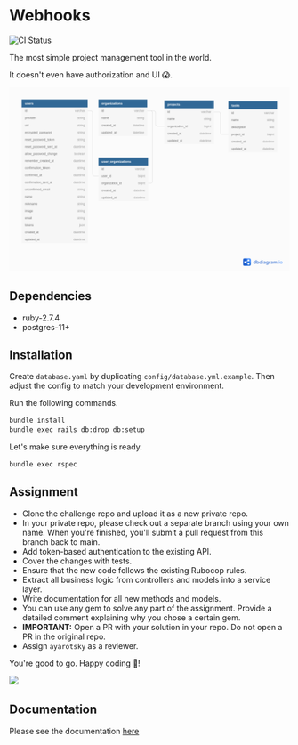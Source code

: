 # Webhooks

![CI Status](https://github.com/ayarotsky/webhooks/actions/workflows/status_checks.yml/badge.svg?branch=master)

The most simple project management tool in the world.

It doesn't even have authorization and UI 😱.

![](diagram.png)

## Dependencies

- ruby-2.7.4
- postgres-11+

## Installation

Create `database.yaml` by duplicating `config/database.yml.example`. Then adjust the config to
match your development environment.

Run the following commands.

```bash
bundle install
bundle exec rails db:drop db:setup
```

Let's make sure everything is ready.

```bash
bundle exec rspec
```

## Assignment

- Clone the challenge repo and upload it as a new private repo.
- In your private repo, please check out a separate branch using your own name. When you're finished, you'll submit a pull request from this branch back to main.
- Add token-based authentication to the existing API.
- Cover the changes with tests.
- Ensure that the new code follows the existing Rubocop rules.
- Extract all business logic from controllers and models into a service layer.
- Write documentation for all new methods and models.
- You can use any gem to solve any part of the assignment. Provide a detailed comment
  explaining why you chose a certain gem.
- **IMPORTANT:** Open a PR with your solution in your repo. Do not open a PR in the original repo.
- Assign `ayarotsky` as a reviewer.

You're good to go. Happy coding 🤘!

![](happy-coding.gif)

## Documentation

Please see the documentation [here](documentation.pdf)
